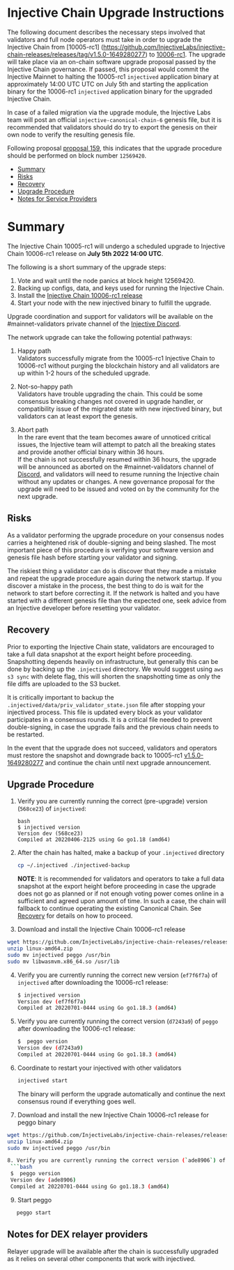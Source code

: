 # Injective Chain Upgrade Instructions

The following document describes the necessary steps involved that validators and full node operators
must take in order to upgrade the Injective Chain from [10005-rc1] (https://github.com/InjectiveLabs/injective-chain-releases/releases/tag/v1.5.0-1649280277) to [10006-rc1](https://github.com/InjectiveLabs/injective-chain-releases/releases/tag/v1.6.0-1656650662). The upgrade will take place via an on-chain software upgrade proposal passed by the Injective Chain governance.
If passed, this proposal would commit the Injective Mainnet to halting the 10005-rc1 `injectived` application binary at approximately 14:00 UTC UTC on July 5th and starting the application binary for the 10006-rc1 `injectived` application binary for the upgraded Injective Chain.

In case of a failed migration via the upgrade module, the Injective Labs team will post an official `injective-canonical-chain-6` genesis file, but it is recommended that validators should do try to export the genesis on their own node to verify the resulting genesis file.

Following proposal [proposal 159](https://hub.injective.network/proposals/159/), this indicates that the upgrade procedure should be performed on block number `12569420`.

- [Summary](#summary)
- [Risks](#risks)
- [Recovery](#recovery)
- [Upgrade Procedure](#upgrade-procedure)
- [Notes for Service Providers](#notes-for-DEX-relayer-providers)

# Summary

The Injective Chain 10005-rc1 will undergo a scheduled upgrade to Injective Chain 10006-rc1 release on  **July 5th 2022 14:00 UTC**.

The following is a short summary of the upgrade steps:

1. Vote and wait until the node panics at block height 12569420.
2. Backing up configs, data, and keys used for running the Injective Chain.
3. Install the [Injective Chain 10006-rc1 release](https://github.com/InjectiveLabs/injective-chain-releases/releases/tag/v1.6.0-1656650662)
4. Start your node with the new injectived binary to fulfill the upgrade.

Upgrade coordination and support for validators will be available on the #mainnet-validators private channel of the [Injective Discord](https://discord.gg/injective).

The network upgrade can take the following potential pathways:
1. Happy path  
Validators successfully migrate from the 10005-rc1 Injective Chain to 10006-rc1 without purging the blockchain history and all validators are up within 1-2 hours of the scheduled upgrade.

2. Not-so-happy path  
Validators have trouble upgrading the chain. This could be some consensus breaking changes not covered in upgrade handler, or compatibility issue of the migrated state with new injectived binary, but validators can at least export the genesis.

3. Abort path  
In the rare event that the team becomes aware of unnoticed critical issues, the Injective team will attempt to patch all the breaking states and provide another official binary within 36 hours.  
If the chain is not successfully resumed within 36 hours, the upgrade will be announced as aborted on the #mainnet-validators channel of [Discord](https://discord.gg/injective), and validators will need to resume running the Injective chain without any updates or changes. A new governance proposal for the upgrade will need to be issued and voted on by the community for the next upgrade.

## Risks

As a validator performing the upgrade procedure on your consensus nodes carries a heightened risk of
double-signing and being slashed. The most important piece of this procedure is verifying your
software version and genesis file hash before starting your validator and signing.

The riskiest thing a validator can do is discover that they made a mistake and repeat the upgrade
procedure again during the network startup. If you discover a mistake in the process, the best thing
to do is wait for the network to start before correcting it. If the network is halted and you have
started with a different genesis file than the expected one, seek advice from an Injective developer
before resetting your validator.

## Recovery

Prior to exporting the Injective Chain state, validators are encouraged to take a full data snapshot at the
export height before proceeding. Snapshotting depends heavily on infrastructure, but generally this
can be done by backing up the `.injectived` directory. We would suggest using `aws s3 sync` with delete flag, this will shorten the snapshotting time as only the file diffs are uploaded to the S3 bucket.

It is critically important to backup the `.injectived/data/priv_validator_state.json` file after stopping your injectived process. This file is updated every block as your validator participates in a consensus rounds. It is a critical file needed to prevent double-signing, in case the upgrade fails and the previous chain needs to be restarted.

In the event that the upgrade does not succeed, validators and operators must restore the snapshot and downgrade back to
10005-rc1 [v1.5.0-1649280277](https://github.com/InjectiveLabs/injective-chain-releases/releases/tag/v1.5.0-1649280277)  and continue the chain until next upgrade announcement.

## Upgrade Procedure

1. Verify you are currently running the correct (pre-upgrade) version (`568ce23`) of `injectived`:
   ```
   bash
   $ injectived version
   Version dev (568ce23)
   Compiled at 20220406-2125 using Go go1.18 (amd64)
   ```

2. After the chain has halted, make a backup of your `.injectived` directory
    ```bash
    cp ~/.injectived ./injectived-backup
    ```
   **NOTE**: It is recommended for validators and operators to take a full data snapshot at the export
   height before proceeding in case the upgrade does not go as planned or if not enough voting power
   comes online in a sufficient and agreed upon amount of time. In such a case, the chain will fallback
   to continue operating the existing Canonical Chain. See [Recovery](#recovery) for details on how to proceed.

3. Download and install the Injective Chain 10006-rc1 release
  ```bash
  wget https://github.com/InjectiveLabs/injective-chain-releases/releases/download/v1.6.0-1656650662/linux-amd64.zip
  unzip linux-amd64.zip
  sudo mv injectived peggo /usr/bin
  sudo mv libwasmvm.x86_64.so /usr/lib
  ```

4. Verify you are currently running the correct new version (`ef7f6f7a`) of `injectived` after downloading the 10006-rc1 release:
    ```bash
    $ injectived version
    Version dev (ef7f6f7a)
    Compiled at 20220701-0444 using Go go1.18.3 (amd64)
   ```
5. Verify you are currently running the correct version (`d7243a9`) of `peggo` after downloading the 10006-rc1 release:
   ```bash
   $  peggo version
   Version dev (d7243a9)
   Compiled at 20220701-0444 using Go go1.18.3 (amd64)
   ```

6. Coordinate to restart your injectived with other validators
   ```bash
   injectived start
   ```
   The binary will perform the upgrade automatically and continue the next consensus round if everything goes well.

7. Download and install the new Injective Chain 10006-rc1 release for peggo binary
  ```bash
  wget https://github.com/InjectiveLabs/injective-chain-releases/releases/download/v1.6.0-1657048292/linux-amd64.zip
  unzip linux-amd64.zip
  sudo mv injectived peggo /usr/bin

8. Verify you are currently running the correct version (`ade8906`) of `peggo` after downloading the 10006-rc1 release:
   ```bash
   $  peggo version
   Version dev (ade8906)
   Compiled at 20220701-0444 using Go go1.18.3 (amd64)
   ```
9. Start peggo
```bash
   peggo start
   ```
## Notes for DEX relayer providers
Relayer upgrade will be available after the chain is successfully upgraded as it relies on several other components that work with injectived.